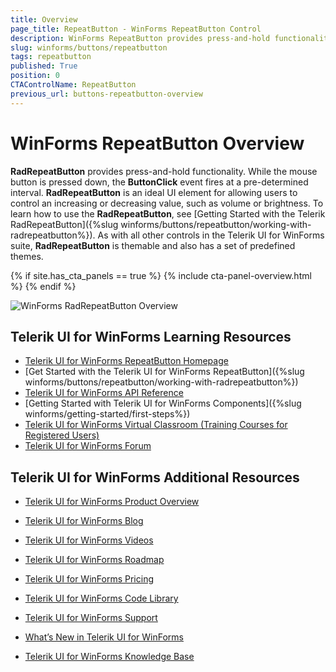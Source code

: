 ```yaml
---
title: Overview
page_title: RepeatButton - WinForms RepeatButton Control
description: WinForms RepeatButton provides press-and-hold functionality and it is an ideal UI element for allowing users to control an increasing or decreasing value, such as volume or brightness. 
slug: winforms/buttons/repeatbutton
tags: repeatbutton
published: True
position: 0
CTAControlName: RepeatButton
previous_url: buttons-repeatbutton-overview
---
```


# WinForms RepeatButton Overview

__RadRepeatButton__ provides press-and-hold functionality. While the mouse button is pressed down, the __ButtonClick__ event fires at a pre-determined interval. __RadRepeatButton__ is an ideal UI element for allowing users to control an increasing or decreasing value, such as volume or brightness. To learn how to use the __RadRepeatButton__, see [Getting Started with the Telerik RadRepeatButton]({%slug winforms/buttons/repeatbutton/working-with-radrepeatbutton%}). As with all other controls in the Telerik UI for WinForms suite, __RadRepeatButton__ is themable and also has a set of predefined themes.
 
{% if site.has_cta_panels == true %}
{% include cta-panel-overview.html %}
{% endif %}

![WinForms RadRepeatButton Overview](images/buttons-repeatbutton-overview001.gif)

## Telerik UI for WinForms Learning Resources
* [Telerik UI for WinForms RepeatButton Homepage](https://www.telerik.com/products/winforms/buttons.aspx)
* [Get Started with the Telerik UI for WinForms RepeatButton]({%slug winforms/buttons/repeatbutton/working-with-radrepeatbutton%})
* [Telerik UI for WinForms API Reference](https://docs.telerik.com/devtools/winforms/api/)
* [Getting Started with Telerik UI for WinForms Components]({%slug winforms/getting-started/first-steps%})
* [Telerik UI for WinForms Virtual Classroom (Training Courses for Registered Users)](https://learn.telerik.com/learn/course/external/view/elearning/17/TelerikUIforWinForms) 
* [Telerik UI for WinForms Forum](https://www.telerik.com/forums/winforms)

## Telerik UI for WinForms Additional Resources
* [Telerik UI for WinForms Product Overview](https://www.telerik.com/products/winforms.aspx)
* [Telerik UI for WinForms Blog](https://www.telerik.com/blogs/desktop-winforms)
* [Telerik UI for WinForms Videos](https://www.telerik.com/videos/product/winforms)
* [Telerik UI for WinForms Roadmap](https://www.telerik.com/support/whats-new/winforms/roadmap)
* [Telerik UI for WinForms Pricing](https://www.telerik.com/purchase/individual/winforms.aspx)
* [Telerik UI for WinForms Code Library](https://www.telerik.com/support/code-library/winforms)
* [Telerik UI for WinForms Support](https://www.telerik.com/support/winforms)
* [What’s New in Telerik UI for WinForms](https://www.telerik.com/support/whats-new/winforms)

* [Telerik UI for WinForms Knowledge Base](https://docs.telerik.com/devtools/winforms/knowledge-base)
